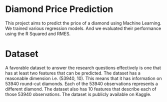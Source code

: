 # Diamond Price Prediction
This project aims to predict the price of a diamond using Machine Learning. We trained various regression models. And we evaluated their performance using the R Squared and RMES.

# Dataset
A favorable dataset to answer the research questions effectively is one that has at least two features that can be predicted. The dataset has a reasonable dimension i.e. (53940, 10). This means that it has information on 53940 round-cut diamonds. Each of the 53940 observations represents a different diamond. The dataset also has 10 features that describe each of those 53940 observations. The dataset is publicly available on Kaggle.
